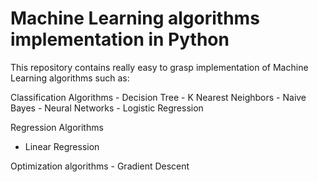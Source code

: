 ﻿# Machine Learning algorithms implementation in Python

This repository contains really easy to grasp implementation of Machine Learning algorithms such as:

Classification Algorithms
	- Decision Tree
	- K Nearest Neighbors
	- Naive Bayes
	- Neural Networks
	- Logistic Regression
  
 Regression Algorithms
  - Linear Regression
 
 Optimization algorithms
	- Gradient Descent
